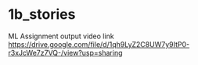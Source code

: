 # 1b_stories
ML Assignment
output video link https://drive.google.com/file/d/1qh9LyZ2C8UW7y9ItP0-r3xJcWe7z7VQ-/view?usp=sharing
